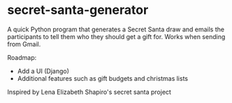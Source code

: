 # secret-santa-generator
A quick Python program that generates a Secret Santa draw and emails the participants to tell them who they should get a gift for.
Works when sending from Gmail.

Roadmap:
- Add a UI (Django)
- Additional features such as gift budgets and christmas lists

Inspired by Lena Elizabeth Shapiro's secret santa project
